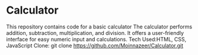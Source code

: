 ﻿# Calculator
 This repository contains code for a basic calculator
The calculator performs addition, subtraction, multiplication, and division. It offers a user-friendly interface for easy numeric input and calculations.
Tech Used:HTML, CSS, JavaScript
Clone: git clone https://github.com/Moinnazeer/Calculator.git
